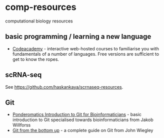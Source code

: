 # comp-resources
computational biology resources

## basic programming / learning a new language
- [Codeacademy](www.codeacademy.com) - interactive web-hosted courses to familiarise you with fundamentals of a number of languages. Free versions are sufficient to get to know the ropes.

## scRNA-seq
See https://github.com/haskankaya/scrnaseq-resources.

## Git
- [Ponderomatics Introduction to Git for Bioinformaticians](http://ponderomatics.nfshost.com/git.html) - basic introduction to Git specialised towards bioinformaticians from Jakob Willforss
- [Git from the bottom up](jwiegley.github.io/git-from-the-bottom-up)  - a complete guide on Git from John Wiegley
